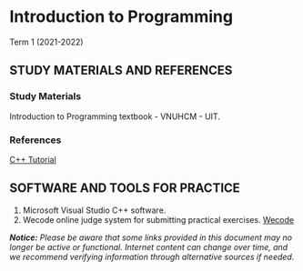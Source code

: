 # Introduction to Programming
Term 1 (2021-2022)
## STUDY MATERIALS AND REFERENCES
### Study Materials
Introduction to Programming textbook - VNUHCM - UIT.
### References
[C++ Tutorial](https://cplusplus.com/doc/tutorial/)
## SOFTWARE AND TOOLS FOR PRACTICE
1. Microsoft Visual Studio C++ software.
2. Wecode online judge system for submitting practical exercises. [Wecode](https://cs.uit.edu.vn/wecode/)

***Notice:** Please be aware that some links provided in this document may no longer be active or functional. Internet content can change over time, and we recommend verifying information through alternative sources if needed.*
